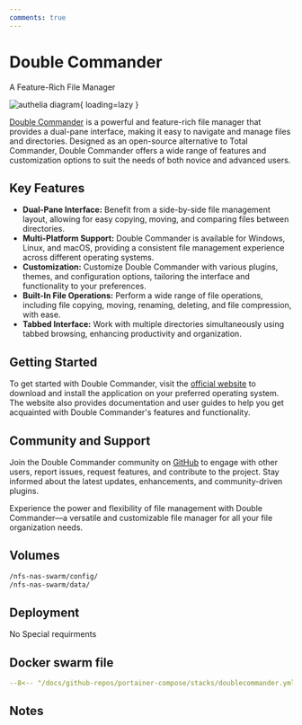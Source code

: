 ```yaml
---
comments: true
---
```


# Double Commander

A Feature-Rich File Manager

![authelia diagram](/assets/diagrams/authelia.png){ loading=lazy }

[Double Commander](https://doublecmd.sourceforge.io/) is a powerful and feature-rich file manager that provides a dual-pane interface, making it easy to navigate and manage files and directories. Designed as an open-source alternative to Total Commander, Double Commander offers a wide range of features and customization options to suit the needs of both novice and advanced users.

## Key Features

- **Dual-Pane Interface:** Benefit from a side-by-side file management layout, allowing for easy copying, moving, and comparing files between directories.
- **Multi-Platform Support:** Double Commander is available for Windows, Linux, and macOS, providing a consistent file management experience across different operating systems.
- **Customization:** Customize Double Commander with various plugins, themes, and configuration options, tailoring the interface and functionality to your preferences.
- **Built-In File Operations:** Perform a wide range of file operations, including file copying, moving, renaming, deleting, and file compression, with ease.
- **Tabbed Interface:** Work with multiple directories simultaneously using tabbed browsing, enhancing productivity and organization.

## Getting Started

To get started with Double Commander, visit the [official website](https://doublecmd.sourceforge.io/) to download and install the application on your preferred operating system. The website also provides documentation and user guides to help you get acquainted with Double Commander's features and functionality.

## Community and Support

Join the Double Commander community on [GitHub](https://github.com/doublecmd/doublecmd) to engage with other users, report issues, request features, and contribute to the project. Stay informed about the latest updates, enhancements, and community-driven plugins.

Experience the power and flexibility of file management with Double Commander—a versatile and customizable file manager for all your file organization needs.


## Volumes

```bash
/nfs-nas-swarm/config/
/nfs-nas-swarm/data/
```

## Deployment
No Special requirments

## Docker swarm file
``` yaml linenums="1" 
--8<-- "/docs/github-repos/portainer-compose/stacks/doublecommander.yml"
```

## Notes


